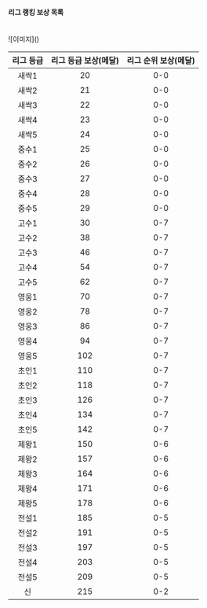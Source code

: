 #### 리그 랭킹 보상 목록
<br>
![이미지]()

| 리그 등급 | 리그 등급 보상(메달) | 리그 순위 보상(메달) |
|:---:|:---:|:---:|
| 새싹1 | 20 | 0-0 |
| 새싹2 | 21 | 0-0 |
| 새싹3 | 22 | 0-0 |
| 새싹4 | 23 | 0-0 |
| 새싹5 | 24 | 0-0 |
| 중수1 | 25 | 0-0 |
| 중수2 | 26 | 0-0 |
| 중수3 | 27 | 0-0 |
| 중수4 | 28 | 0-0 |
| 중수5 | 29 | 0-0 |
| 고수1 | 30 | 0-7 |
| 고수2 | 38 | 0-7 |
| 고수3 | 46 | 0-7 |
| 고수4 | 54 | 0-7 |
| 고수5 | 62 | 0-7 |
| 영웅1 | 70 | 0-7 |
| 영웅2 | 78 | 0-7 |
| 영웅3 | 86 | 0-7 |
| 영웅4 | 94 | 0-7 |
| 영웅5 | 102 | 0-7 |
| 초인1 | 110 | 0-7 |
| 초인2 | 118 | 0-7 |
| 초인3 | 126 | 0-7 |
| 초인4 | 134 | 0-7 |
| 초인5 | 142 | 0-7 |
| 제왕1 | 150 | 0-6 |
| 제왕2 | 157 | 0-6 |
| 제왕3 | 164 | 0-6 |
| 제왕4 | 171 | 0-6 |
| 제왕5 | 178 | 0-6 |
| 전설1 | 185 | 0-5 |
| 전설2 | 191 | 0-5 |
| 전설3 | 197 | 0-5 |
| 전설4 | 203 | 0-5 |
| 전설5 | 209 | 0-5 |
| 신 | 215 | 0-2 |
